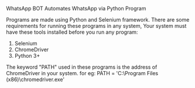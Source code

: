 WhatsApp BOT
Automates WhatsApp via Python Program

Programs are made using Python and Selenium framework.
There are some requirements for running these programs in any system, Your system must have these tools installed before you run any program:

1. Selenium
2. ChromeDriver
3. Python 3+

The keyword "PATH" used in these programs is the address of ChromeDriver in your system. for eg: PATH = 'C:\Program Files (x86)\chromedriver.exe'
